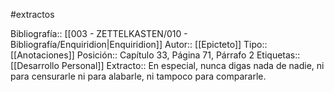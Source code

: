 #extractos 

Bibliografía:: [[003 - ZETTELKASTEN/010 - Bibliografía/Enquiridion|Enquiridion]]
Autor:: [[Epicteto]]
Tipo:: [[Anotaciones]]
Posición:: Capítulo 33, Página 71, Párrafo 2
Etiquetas:: [[Desarrollo Personal]]
Extracto:: En especial, nunca digas nada de nadie, ni para censurarle ni para alabarle, ni tampoco para compararle.